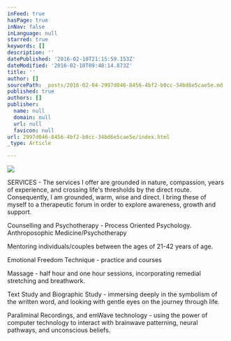 ```yaml
---
inFeed: true
hasPage: true
inNav: false
inLanguage: null
starred: true
keywords: []
description: ''
datePublished: '2016-02-10T21:15:59.153Z'
dateModified: '2016-02-10T09:48:14.873Z'
title: ''
author: []
sourcePath: _posts/2016-02-04-2997d046-8456-4bf2-b0cc-34bd6e5cae5e.md
published: true
authors: []
publisher:
  name: null
  domain: null
  url: null
  favicon: null
url: 2997d046-8456-4bf2-b0cc-34bd6e5cae5e/index.html
_type: Article

---
```

![](https://the-grid-user-content.s3-us-west-2.amazonaws.com/81989a8b-4a4b-4f9f-b33a-fe1270f42030.jpg)

SERVICES - The services I offer are grounded in nature, compassion, years of experience, and crossing life's thresholds by the direct route. Consequently, I am grounded, warm, wise and direct. I bring these of myself to a therapeutic forum in order to explore awareness, growth and support. 

Counselling and Psychotherapy -  Process Oriented Psychology.     Anthroposophic Medicine/Psychotherapy

Mentoring individuals/couples between the ages of 21-42 years of age. 

Emotional Freedom Technique - practice and courses

Massage - half hour and one hour sessions, incorporating remedial stretching and breathwork.

Text Study and Biographic Study - immersing deeply in the symbolism of the written word, and looking with gentle eyes on the journey through life. 

Paraliminal Recordings, and emWave technology - using the power of computer technology to interact with brainwave patterning, neural pathways, and unconscious beliefs.